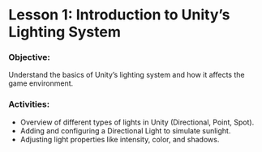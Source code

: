 # Lesson 1: Introduction to Unity’s Lighting System
### Objective:
Understand the basics of Unity’s lighting system and how it affects the game environment.
### Activities:
* Overview of different types of lights in Unity (Directional, Point, Spot).
* Adding and configuring a Directional Light to simulate sunlight.
* Adjusting light properties like intensity, color, and shadows.